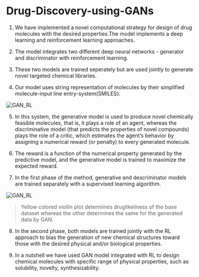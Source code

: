 # Drug-Discovery-using-GANs

1. We have implemented a novel computational strategy for design of drug molecules with the desired properties.The model implements a deep learning and reinforcement learning approaches.

2. The model integrates two different deep neural networks - generator and discriminator with reinforcement learning.

3. These two models are trained seperately but are used jointly to generate novel targeted chemical libraries.

4. Our model uses string representation of molecules by their simplified molecule-input line entry-system(SMILES).

![GAN_RL](https://github.com/kumar1202/Drug-Discovery-using-GANs/blob/master/data/gan_RL.png "GAN_RL")


5. In this system, the generative model is used to produce novel chemically feasible molecules, that is, it plays a role of an agent, whereas the discriminative model (that predicts the properties of novel compounds) plays the role of a critic, which estimates the agent’s behavior by assigning a numerical reward (or penalty) to every generated molecule.

6. The reward is a function of the numerical property generated by the predictive model, and the generative model is trained to maximize the expected reward.

7. In the first phase of the method, generative and descriminator models are trained separately with a supervised learning algorithm.

![GAN_RL](https://github.com/kumar1202/Drug-Discovery-using-GANs/blob/master/data/violin_plots.png "Violin Plots")
>Yellow colored vioilin plot determines druglikeliness of the base dataset whereas the other determines the same for the generated data by GAN. 

8. In the second phase, both models are trained jointly with the RL approach to bias the generation of new chemical structures toward those with the desired physical and/or biological properties.

9. In a nutshell we have used GAN model integrated with RL to design chemical molecules with specific range of physical properties, such as solubility, novelty, synthesizability.
